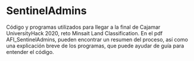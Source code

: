# SentinelAdmins

Código y programas utilizados para llegar a la final de Cajamar UniversityHack 2020, reto Minsait Land Classification. En el pdf AFI_SentinelAdmins, pueden encontrar un resumen del proceso, así como una explicación breve de los programas, que puede ayudar de guía para entender el código. 

